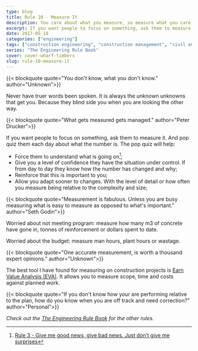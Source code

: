 ```yaml
---
type: blog
title: Rule 10 - Measure It
description: You care about what you measure, so measure what you care about.
excerpt: If you want people to focus on something, ask them to measure it. You care about what you measure, so measure what you care about.
date: 2017-05-18
categories: ["engineering"]
tags: ["construction engineering", "construction management", "civil engineering", "measure"]
series: "The Engineering Rule Book"
cover: cover-wharf-timbers
slug: rule-10-measure-it
---
```


{{< blockquote quote="You don't know, what you don't know." author="Unknown">}}

Never have truer words been spoken. It is always the unknown unknowns that get you. Because they blind side you when you are looking the other way.

{{< blockquote quote="What gets measured gets managed." author="Peter Drucker">}}

If you want people to focus on something, ask them to measure it. And pop quiz them each day about what the number is. The pop quiz will help:

* Force them to understand what is going on[^rule3];
* Give you a level of confidence they have the situation under control. If from day to day they know how the number has changed and why;
* Reinforce that this is important to you;
* Allow you adapt sooner to changes. With the level of detail or how often you measure being relative to the complexity and size;

{{< blockquote quote="Measurement is fabulous. Unless you are busy measuring what is easy to measure as opposed to what's important." author="Seth Godin">}}

Worried about not meeting program: measure how many m3 of concrete have gone in, tonnes of reinforcement or dollars spent to date.

Worried about the budget: measure man hours, plant hours or wastage.

{{< blockquote quote="One accurate measurement, is worth a thousand expert opinions." author="Unknown">}}

The best tool I have found for measuring on construction projects is [Earn Value Analysis (EVA)](https://en.wikipedia.org/wiki/Earned_value_management). It allows you to measure scope, time and costs against planned work.

{{< blockquote quote="If you don't know how your are performing relative to the plan, how do you know when you are off track and need correction?" author="Personal">}}

_Check out the [The Engineering Rule Book](/series/the-engineering-rule-book) for the other rules._

[^rule3]: [Rule 3 - Give me good news, give bad news. Just don’t give me surprises](/blog/rule-3-dont-give-me-surprises)